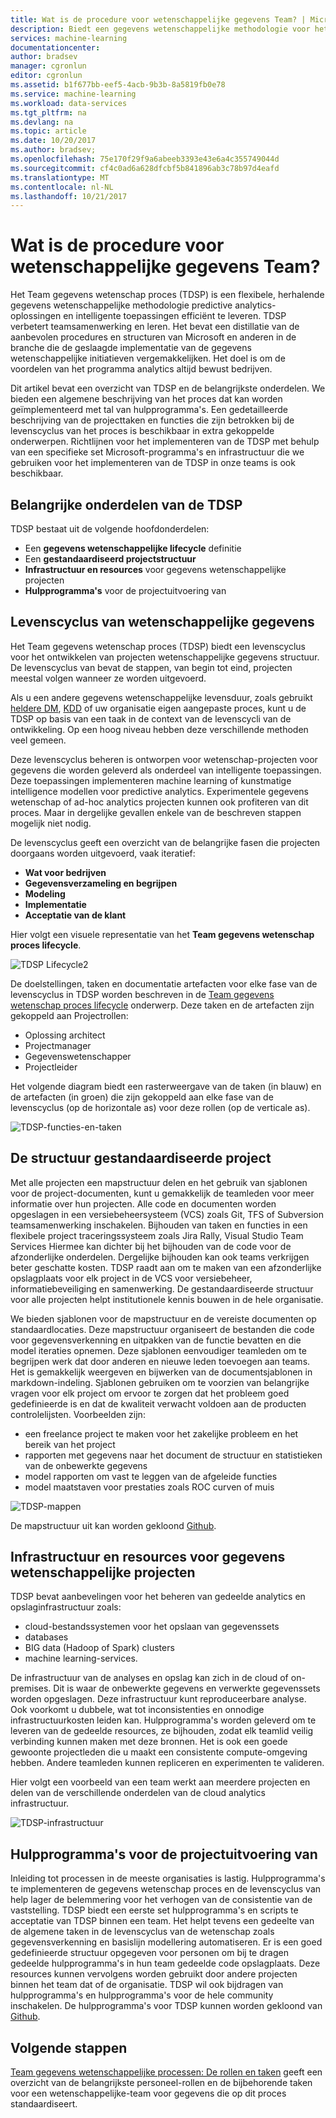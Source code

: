 ```yaml
---
title: Wat is de procedure voor wetenschappelijke gegevens Team? | Microsoft Docs
description: Biedt een gegevens wetenschappelijke methodologie voor het leveren van predictive analytics-oplossingen en intelligente toepassingen.
services: machine-learning
documentationcenter: 
author: bradsev
manager: cgronlun
editor: cgronlun
ms.assetid: b1f677bb-eef5-4acb-9b3b-8a5819fb0e78
ms.service: machine-learning
ms.workload: data-services
ms.tgt_pltfrm: na
ms.devlang: na
ms.topic: article
ms.date: 10/20/2017
ms.author: bradsev;
ms.openlocfilehash: 75e170f29f9a6abeeb3393e43e6a4c355749044d
ms.sourcegitcommit: cf4c0ad6a628dfcbf5b841896ab3c78b97d4eafd
ms.translationtype: MT
ms.contentlocale: nl-NL
ms.lasthandoff: 10/21/2017
---
```

# <a name="what-is-the-team-data-science-process"></a>Wat is de procedure voor wetenschappelijke gegevens Team?

Het Team gegevens wetenschap proces (TDSP) is een flexibele, herhalende gegevens wetenschappelijke methodologie predictive analytics-oplossingen en intelligente toepassingen efficiënt te leveren. TDSP verbetert teamsamenwerking en leren. Het bevat een distillatie van de aanbevolen procedures en structuren van Microsoft en anderen in de branche die de geslaagde implementatie van de gegevens wetenschappelijke initiatieven vergemakkelijken. Het doel is om de voordelen van het programma analytics altijd bewust bedrijven.

Dit artikel bevat een overzicht van TDSP en de belangrijkste onderdelen. We bieden een algemene beschrijving van het proces dat kan worden geïmplementeerd met tal van hulpprogramma's. Een gedetailleerde beschrijving van de projecttaken en functies die zijn betrokken bij de levenscyclus van het proces is beschikbaar in extra gekoppelde onderwerpen. Richtlijnen voor het implementeren van de TDSP met behulp van een specifieke set Microsoft-programma's en infrastructuur die we gebruiken voor het implementeren van de TDSP in onze teams is ook beschikbaar.

## <a name="key-components-of-the-tdsp"></a>Belangrijke onderdelen van de TDSP

TDSP bestaat uit de volgende hoofdonderdelen:

- Een **gegevens wetenschappelijke lifecycle** definitie
- Een **gestandaardiseerd projectstructuur**
- **Infrastructuur en resources** voor gegevens wetenschappelijke projecten
- **Hulpprogramma's** voor de projectuitvoering van


## <a name="data-science-lifecycle"></a>Levenscyclus van wetenschappelijke gegevens

Het Team gegevens wetenschap proces (TDSP) biedt een levenscyclus voor het ontwikkelen van projecten wetenschappelijke gegevens structuur. De levenscyclus van bevat de stappen, van begin tot eind, projecten meestal volgen wanneer ze worden uitgevoerd.

Als u een andere gegevens wetenschappelijke levensduur, zoals gebruikt [heldere DM](https://wikipedia.org/wiki/Cross_Industry_Standard_Process_for_Data_Mining), [KDD](https://wikipedia.org/wiki/Data_mining#Process) of uw organisatie eigen aangepaste proces, kunt u de TDSP op basis van een taak in de context van de levenscycli van de ontwikkeling. Op een hoog niveau hebben deze verschillende methoden veel gemeen. 

Deze levenscyclus beheren is ontworpen voor wetenschap-projecten voor gegevens die worden geleverd als onderdeel van intelligente toepassingen. Deze toepassingen implementeren machine learning of kunstmatige intelligence modellen voor predictive analytics. Experimentele gegevens wetenschap of ad-hoc analytics projecten kunnen ook profiteren van dit proces. Maar in dergelijke gevallen enkele van de beschreven stappen mogelijk niet nodig.    

De levenscyclus geeft een overzicht van de belangrijke fasen die projecten doorgaans worden uitgevoerd, vaak iteratief:

* **Wat voor bedrijven**
* **Gegevensverzameling en begrijpen**
* **Modeling**
* **Implementatie**
* **Acceptatie van de klant**

Hier volgt een visuele representatie van het **Team gegevens wetenschap proces lifecycle**. 

![TDSP Lifecycle2](./media/overview/tdsp-lifecycle2.png) 

De doelstellingen, taken en documentatie artefacten voor elke fase van de levenscyclus in TDSP worden beschreven in de [Team gegevens wetenschap proces lifecycle](lifecycle.md) onderwerp. Deze taken en de artefacten zijn gekoppeld aan Projectrollen:

- Oplossing architect
- Projectmanager
- Gegevenswetenschapper
- Projectleider 

Het volgende diagram biedt een rasterweergave van de taken (in blauw) en de artefacten (in groen) die zijn gekoppeld aan elke fase van de levenscyclus (op de horizontale as) voor deze rollen (op de verticale as). 

![TDSP-functies-en-taken](./media/overview/tdsp-tasks-by-roles.png)

## <a name="standardized-project-structure"></a>De structuur gestandaardiseerde project

Met alle projecten een mapstructuur delen en het gebruik van sjablonen voor de project-documenten, kunt u gemakkelijk de teamleden voor meer informatie over hun projecten. Alle code en documenten worden opgeslagen in een versiebeheersysteem (VCS) zoals Git, TFS of Subversion teamsamenwerking inschakelen. Bijhouden van taken en functies in een flexibele project traceringssysteem zoals Jira Rally, Visual Studio Team Services Hiermee kan dichter bij het bijhouden van de code voor de afzonderlijke onderdelen. Dergelijke bijhouden kan ook teams verkrijgen beter geschatte kosten. TDSP raadt aan om te maken van een afzonderlijke opslagplaats voor elk project in de VCS voor versiebeheer, informatiebeveiliging en samenwerking. De gestandaardiseerde structuur voor alle projecten helpt institutionele kennis bouwen in de hele organisatie.

We bieden sjablonen voor de mapstructuur en de vereiste documenten op standaardlocaties. Deze mapstructuur organiseert de bestanden die code voor gegevensverkenning en uitpakken van de functie bevatten en die model iteraties opnemen. Deze sjablonen eenvoudiger teamleden om te begrijpen werk dat door anderen en nieuwe leden toevoegen aan teams. Het is gemakkelijk weergeven en bijwerken van de documentsjablonen in markdown-indeling. Sjablonen gebruiken om te voorzien van belangrijke vragen voor elk project om ervoor te zorgen dat het probleem goed gedefinieerde is en dat de kwaliteit verwacht voldoen aan de producten controlelijsten. Voorbeelden zijn:

- een freelance project te maken voor het zakelijke probleem en het bereik van het project
- rapporten met gegevens naar het document de structuur en statistieken van de onbewerkte gegevens
- model rapporten om vast te leggen van de afgeleide functies
- model maatstaven voor prestaties zoals ROC curven of muis


![TDSP-mappen](./media/overview/tdsp-dir-structure.png)

De mapstructuur uit kan worden gekloond [Github](https://github.com/Azure/Azure-TDSP-ProjectTemplate).

## <a name="infrastructure-and-resources-for-data-science-projects"></a>Infrastructuur en resources voor gegevens wetenschappelijke projecten  

TDSP bevat aanbevelingen voor het beheren van gedeelde analytics en opslaginfrastructuur zoals:

- cloud-bestandssystemen voor het opslaan van gegevenssets 
- databases
- BIG data (Hadoop of Spark) clusters 
- machine learning-services. 

De infrastructuur van de analyses en opslag kan zich in de cloud of on-premises. Dit is waar de onbewerkte gegevens en verwerkte gegevenssets worden opgeslagen. Deze infrastructuur kunt reproduceerbare analyse. Ook voorkomt u dubbele, wat tot inconsistenties en onnodige infrastructuurkosten leiden kan. Hulpprogramma's worden geleverd om te leveren van de gedeelde resources, ze bijhouden, zodat elk teamlid veilig verbinding kunnen maken met deze bronnen. Het is ook een goede gewoonte projectleden die u maakt een consistente compute-omgeving hebben. Andere teamleden kunnen repliceren en experimenten te valideren.

Hier volgt een voorbeeld van een team werkt aan meerdere projecten en delen van de verschillende onderdelen van de cloud analytics infrastructuur.

![TDSP-infrastructuur](./media/overview/tdsp-analytics-infra.png)


## <a name="tools-and-utilities-for-project-execution"></a>Hulpprogramma's voor de projectuitvoering van

Inleiding tot processen in de meeste organisaties is lastig. Hulpprogramma's te implementeren de gegevens wetenschap proces en de levenscyclus van help lager de belemmering voor het verhogen van de consistentie van de vaststelling. TDSP biedt een eerste set hulpprogramma's en scripts te acceptatie van TDSP binnen een team. Het helpt tevens een gedeelte van de algemene taken in de levenscyclus van de wetenschap zoals gegevensverkenning en basislijn modellering automatiseren. Er is een goed gedefinieerde structuur opgegeven voor personen om bij te dragen gedeelde hulpprogramma's in hun team gedeelde code opslagplaats. Deze resources kunnen vervolgens worden gebruikt door andere projecten binnen het team dat of de organisatie. TDSP wil ook bijdragen van hulpprogramma's en hulpprogramma's voor de hele community inschakelen. De hulpprogramma's voor TDSP kunnen worden gekloond van [Github](https://github.com/Azure/Azure-TDSP-Utilities).


## <a name="next-steps"></a>Volgende stappen

[Team gegevens wetenschappelijke processen: De rollen en taken](https://github.com/Azure/Microsoft-TDSP/blob/master/Docs/roles-tasks.md) geeft een overzicht van de belangrijkste personeel-rollen en de bijbehorende taken voor een wetenschappelijke-team voor gegevens die op dit proces standaardiseert. 

